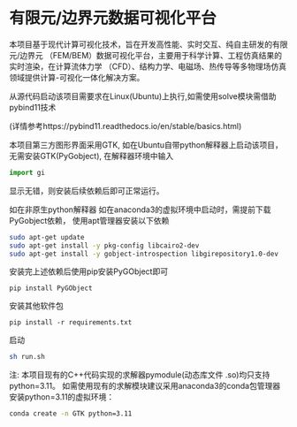 # 有限元/边界元数据可视化平台 

本项⽬基于现代计算可视化技术，旨在开发⾼性能、实时交互、纯⾃主研发的有限元/边界元
（FEM/BEM）数据可视化平台，主要用于科学计算、工程仿真结果的实时渲染，在计算流体⼒学
（CFD）、结构⼒学、电磁场、热传导等多物理场仿真领域提供计算-可视化⼀体化解决⽅案。



从源代码启动该项目需要求在Linux(Ubuntu)上执行,如需使用solve模块需借助pybind11技术

 (详情参考https://pybind11.readthedocs.io/en/stable/basics.html)

本项目第三方图形界面采用GTK, 如在Ubuntu自带python解释器上启动该项目，无需安装GTK(PyGobject), 
在解释器环境中输入

```python
import gi
```

显示无错，则安装后续依赖后即可正常运行。

如在非原生python解释器 如在anaconda3的虚拟环境中启动时，需提前下载PyGobject依赖，
使用apt管理器安装以下依赖

```bash
sudo apt-get update
sudo apt-get install -y pkg-config libcairo2-dev
sudo apt-get install -y gobject-introspection libgirepository1.0-dev
```

安装完上述依赖后使用pip安装PyGObject即可

```shell
pip install PyGObject
```

安装其他软件包

```shell
pip install -r requirements.txt
```

启动

```bash
sh run.sh
```



注: 本项目现有的C++代码实现的求解器pymodule(动态库文件 .so)均只支持python=3.11。
如需使用现有的求解模块建议采用anaconda3的conda包管理器安装python=3.11的虚拟环境：

```bash
conda create -n GTK python=3.11
```
